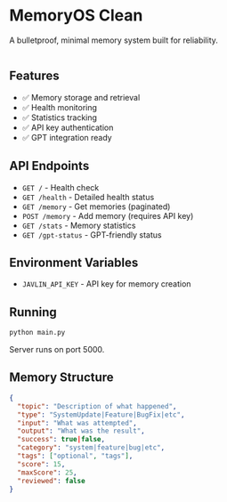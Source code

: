 # MemoryOS Clean

A bulletproof, minimal memory system built for reliability.
```

```
## Features

- ✅ Memory storage and retrieval
- ✅ Health monitoring
- ✅ Statistics tracking
- ✅ API key authentication
- ✅ GPT integration ready

## API Endpoints

- `GET /` - Health check
- `GET /health` - Detailed health status
- `GET /memory` - Get memories (paginated)
- `POST /memory` - Add memory (requires API key)
- `GET /stats` - Memory statistics
- `GET /gpt-status` - GPT-friendly status

## Environment Variables

- `JAVLIN_API_KEY` - API key for memory creation

## Running

```bash
python main.py
```

Server runs on port 5000.

## Memory Structure

```json
{
  "topic": "Description of what happened",
  "type": "SystemUpdate|Feature|BugFix|etc",
  "input": "What was attempted",
  "output": "What was the result",
  "success": true|false,
  "category": "system|feature|bug|etc",
  "tags": ["optional", "tags"],
  "score": 15,
  "maxScore": 25,
  "reviewed": false
}